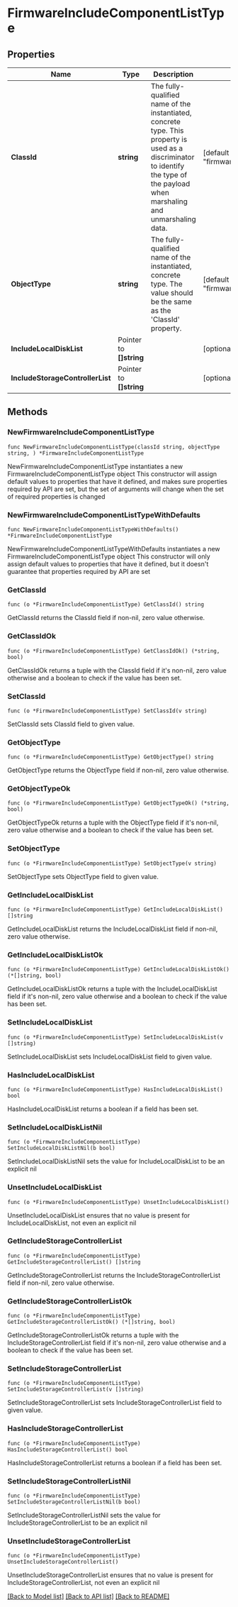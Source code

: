 # FirmwareIncludeComponentListType

## Properties

Name | Type | Description | Notes
------------ | ------------- | ------------- | -------------
**ClassId** | **string** | The fully-qualified name of the instantiated, concrete type. This property is used as a discriminator to identify the type of the payload when marshaling and unmarshaling data. | [default to "firmware.IncludeComponentListType"]
**ObjectType** | **string** | The fully-qualified name of the instantiated, concrete type. The value should be the same as the &#39;ClassId&#39; property. | [default to "firmware.IncludeComponentListType"]
**IncludeLocalDiskList** | Pointer to **[]string** |  | [optional] 
**IncludeStorageControllerList** | Pointer to **[]string** |  | [optional] 

## Methods

### NewFirmwareIncludeComponentListType

`func NewFirmwareIncludeComponentListType(classId string, objectType string, ) *FirmwareIncludeComponentListType`

NewFirmwareIncludeComponentListType instantiates a new FirmwareIncludeComponentListType object
This constructor will assign default values to properties that have it defined,
and makes sure properties required by API are set, but the set of arguments
will change when the set of required properties is changed

### NewFirmwareIncludeComponentListTypeWithDefaults

`func NewFirmwareIncludeComponentListTypeWithDefaults() *FirmwareIncludeComponentListType`

NewFirmwareIncludeComponentListTypeWithDefaults instantiates a new FirmwareIncludeComponentListType object
This constructor will only assign default values to properties that have it defined,
but it doesn't guarantee that properties required by API are set

### GetClassId

`func (o *FirmwareIncludeComponentListType) GetClassId() string`

GetClassId returns the ClassId field if non-nil, zero value otherwise.

### GetClassIdOk

`func (o *FirmwareIncludeComponentListType) GetClassIdOk() (*string, bool)`

GetClassIdOk returns a tuple with the ClassId field if it's non-nil, zero value otherwise
and a boolean to check if the value has been set.

### SetClassId

`func (o *FirmwareIncludeComponentListType) SetClassId(v string)`

SetClassId sets ClassId field to given value.


### GetObjectType

`func (o *FirmwareIncludeComponentListType) GetObjectType() string`

GetObjectType returns the ObjectType field if non-nil, zero value otherwise.

### GetObjectTypeOk

`func (o *FirmwareIncludeComponentListType) GetObjectTypeOk() (*string, bool)`

GetObjectTypeOk returns a tuple with the ObjectType field if it's non-nil, zero value otherwise
and a boolean to check if the value has been set.

### SetObjectType

`func (o *FirmwareIncludeComponentListType) SetObjectType(v string)`

SetObjectType sets ObjectType field to given value.


### GetIncludeLocalDiskList

`func (o *FirmwareIncludeComponentListType) GetIncludeLocalDiskList() []string`

GetIncludeLocalDiskList returns the IncludeLocalDiskList field if non-nil, zero value otherwise.

### GetIncludeLocalDiskListOk

`func (o *FirmwareIncludeComponentListType) GetIncludeLocalDiskListOk() (*[]string, bool)`

GetIncludeLocalDiskListOk returns a tuple with the IncludeLocalDiskList field if it's non-nil, zero value otherwise
and a boolean to check if the value has been set.

### SetIncludeLocalDiskList

`func (o *FirmwareIncludeComponentListType) SetIncludeLocalDiskList(v []string)`

SetIncludeLocalDiskList sets IncludeLocalDiskList field to given value.

### HasIncludeLocalDiskList

`func (o *FirmwareIncludeComponentListType) HasIncludeLocalDiskList() bool`

HasIncludeLocalDiskList returns a boolean if a field has been set.

### SetIncludeLocalDiskListNil

`func (o *FirmwareIncludeComponentListType) SetIncludeLocalDiskListNil(b bool)`

 SetIncludeLocalDiskListNil sets the value for IncludeLocalDiskList to be an explicit nil

### UnsetIncludeLocalDiskList
`func (o *FirmwareIncludeComponentListType) UnsetIncludeLocalDiskList()`

UnsetIncludeLocalDiskList ensures that no value is present for IncludeLocalDiskList, not even an explicit nil
### GetIncludeStorageControllerList

`func (o *FirmwareIncludeComponentListType) GetIncludeStorageControllerList() []string`

GetIncludeStorageControllerList returns the IncludeStorageControllerList field if non-nil, zero value otherwise.

### GetIncludeStorageControllerListOk

`func (o *FirmwareIncludeComponentListType) GetIncludeStorageControllerListOk() (*[]string, bool)`

GetIncludeStorageControllerListOk returns a tuple with the IncludeStorageControllerList field if it's non-nil, zero value otherwise
and a boolean to check if the value has been set.

### SetIncludeStorageControllerList

`func (o *FirmwareIncludeComponentListType) SetIncludeStorageControllerList(v []string)`

SetIncludeStorageControllerList sets IncludeStorageControllerList field to given value.

### HasIncludeStorageControllerList

`func (o *FirmwareIncludeComponentListType) HasIncludeStorageControllerList() bool`

HasIncludeStorageControllerList returns a boolean if a field has been set.

### SetIncludeStorageControllerListNil

`func (o *FirmwareIncludeComponentListType) SetIncludeStorageControllerListNil(b bool)`

 SetIncludeStorageControllerListNil sets the value for IncludeStorageControllerList to be an explicit nil

### UnsetIncludeStorageControllerList
`func (o *FirmwareIncludeComponentListType) UnsetIncludeStorageControllerList()`

UnsetIncludeStorageControllerList ensures that no value is present for IncludeStorageControllerList, not even an explicit nil

[[Back to Model list]](../README.md#documentation-for-models) [[Back to API list]](../README.md#documentation-for-api-endpoints) [[Back to README]](../README.md)


